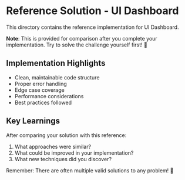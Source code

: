 # Reference Solution - UI Dashboard

This directory contains the reference implementation for UI Dashboard.

**Note**: This is provided for comparison after you complete your implementation.
Try to solve the challenge yourself first! 🎯

## Implementation Highlights

- Clean, maintainable code structure
- Proper error handling
- Edge case coverage
- Performance considerations
- Best practices followed

## Key Learnings

After comparing your solution with this reference:
1. What approaches were similar?
2. What could be improved in your implementation?
3. What new techniques did you discover?

Remember: There are often multiple valid solutions to any problem! 🚀
